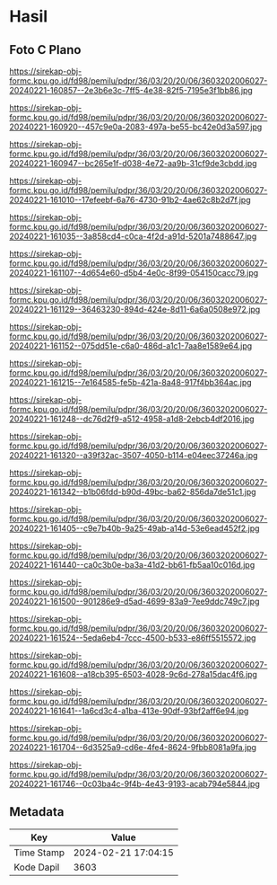 # Hasil

## Foto C Plano

https://sirekap-obj-formc.kpu.go.id/fd98/pemilu/pdpr/36/03/20/20/06/3603202006027-20240221-160857--2e3b6e3c-7ff5-4e38-82f5-7195e3f1bb86.jpg

https://sirekap-obj-formc.kpu.go.id/fd98/pemilu/pdpr/36/03/20/20/06/3603202006027-20240221-160920--457c9e0a-2083-497a-be55-bc42e0d3a597.jpg

https://sirekap-obj-formc.kpu.go.id/fd98/pemilu/pdpr/36/03/20/20/06/3603202006027-20240221-160947--bc265e1f-d038-4e72-aa9b-31cf9de3cbdd.jpg

https://sirekap-obj-formc.kpu.go.id/fd98/pemilu/pdpr/36/03/20/20/06/3603202006027-20240221-161010--17efeebf-6a76-4730-91b2-4ae62c8b2d7f.jpg

https://sirekap-obj-formc.kpu.go.id/fd98/pemilu/pdpr/36/03/20/20/06/3603202006027-20240221-161035--3a858cd4-c0ca-4f2d-a91d-5201a7488647.jpg

https://sirekap-obj-formc.kpu.go.id/fd98/pemilu/pdpr/36/03/20/20/06/3603202006027-20240221-161107--4d654e60-d5b4-4e0c-8f99-054150cacc79.jpg

https://sirekap-obj-formc.kpu.go.id/fd98/pemilu/pdpr/36/03/20/20/06/3603202006027-20240221-161129--36463230-894d-424e-8d11-6a6a0508e972.jpg

https://sirekap-obj-formc.kpu.go.id/fd98/pemilu/pdpr/36/03/20/20/06/3603202006027-20240221-161152--075dd51e-c6a0-486d-a1c1-7aa8e1589e64.jpg

https://sirekap-obj-formc.kpu.go.id/fd98/pemilu/pdpr/36/03/20/20/06/3603202006027-20240221-161215--7e164585-fe5b-421a-8a48-917f4bb364ac.jpg

https://sirekap-obj-formc.kpu.go.id/fd98/pemilu/pdpr/36/03/20/20/06/3603202006027-20240221-161248--dc76d2f9-a512-4958-a1d8-2ebcb4df2016.jpg

https://sirekap-obj-formc.kpu.go.id/fd98/pemilu/pdpr/36/03/20/20/06/3603202006027-20240221-161320--a39f32ac-3507-4050-b114-e04eec37246a.jpg

https://sirekap-obj-formc.kpu.go.id/fd98/pemilu/pdpr/36/03/20/20/06/3603202006027-20240221-161342--b1b06fdd-b90d-49bc-ba62-856da7de51c1.jpg

https://sirekap-obj-formc.kpu.go.id/fd98/pemilu/pdpr/36/03/20/20/06/3603202006027-20240221-161405--c9e7b40b-9a25-49ab-a14d-53e6ead452f2.jpg

https://sirekap-obj-formc.kpu.go.id/fd98/pemilu/pdpr/36/03/20/20/06/3603202006027-20240221-161440--ca0c3b0e-ba3a-41d2-bb61-fb5aa10c016d.jpg

https://sirekap-obj-formc.kpu.go.id/fd98/pemilu/pdpr/36/03/20/20/06/3603202006027-20240221-161500--901286e9-d5ad-4699-83a9-7ee9ddc749c7.jpg

https://sirekap-obj-formc.kpu.go.id/fd98/pemilu/pdpr/36/03/20/20/06/3603202006027-20240221-161524--5eda6eb4-7ccc-4500-b533-e86ff5515572.jpg

https://sirekap-obj-formc.kpu.go.id/fd98/pemilu/pdpr/36/03/20/20/06/3603202006027-20240221-161608--a18cb395-6503-4028-9c6d-278a15dac4f6.jpg

https://sirekap-obj-formc.kpu.go.id/fd98/pemilu/pdpr/36/03/20/20/06/3603202006027-20240221-161641--1a6cd3c4-a1ba-413e-90df-93bf2aff6e94.jpg

https://sirekap-obj-formc.kpu.go.id/fd98/pemilu/pdpr/36/03/20/20/06/3603202006027-20240221-161704--6d3525a9-cd6e-4fe4-8624-9fbb8081a9fa.jpg

https://sirekap-obj-formc.kpu.go.id/fd98/pemilu/pdpr/36/03/20/20/06/3603202006027-20240221-161746--0c03ba4c-9f4b-4e43-9193-acab794e5844.jpg


## Metadata

| Key        | Value               |
| ---------- | ------------------- |
| Time Stamp | 2024-02-21 17:04:15 |
| Kode Dapil | 3603                |



